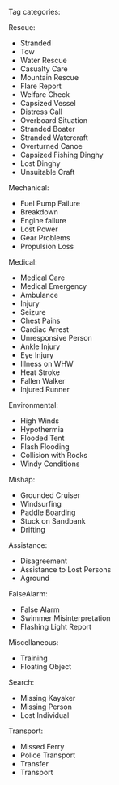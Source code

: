 Tag categories:

Rescue:
- Stranded
- Tow
- Water Rescue
- Casualty Care
- Mountain Rescue
- Flare Report
- Welfare Check
- Capsized Vessel
- Distress Call
- Overboard Situation
- Stranded Boater
- Stranded Watercraft
- Overturned Canoe
- Capsized Fishing Dinghy
- Lost Dinghy
- Unsuitable Craft

Mechanical:
- Fuel Pump Failure
- Breakdown
- Engine failure
- Lost Power
- Gear Problems
- Propulsion Loss

Medical:
- Medical Care
- Medical Emergency
- Ambulance
- Injury
- Seizure
- Chest Pains
- Cardiac Arrest
- Unresponsive Person
- Ankle Injury
- Eye Injury
- Illness on WHW
- Heat Stroke
- Fallen Walker
- Injured Runner

Environmental:
- High Winds
- Hypothermia
- Flooded Tent
- Flash Flooding
- Collision with Rocks
- Windy Conditions

Mishap:
- Grounded Cruiser
- Windsurfing
- Paddle Boarding
- Stuck on Sandbank
- Drifting

Assistance:
- Disagreement
- Assistance to Lost Persons
- Aground

FalseAlarm:
- False Alarm
- Swimmer Misinterpretation
- Flashing Light Report

Miscellaneous:
- Training
- Floating Object

Search:
- Missing Kayaker
- Missing Person
- Lost Individual

Transport:
- Missed Ferry
- Police Transport
- Transfer
- Transport